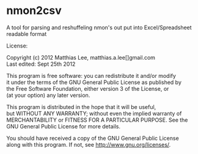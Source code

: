 nmon2csv
========

A tool for parsing and reshuffeling nmon's out put into Excel/Spreadsheet readable format


License:

Copyright (c) 2012 Matthias Lee, matthias.a.lee[]gmail.com <br />
Last edited: Sept 25th 2012<br />

This program is free software: you can redistribute it and/or modify<br /> 
it under the terms of the GNU General Public License as published by<br />
the Free Software Foundation, either version 3 of the License, or<br />
(at your option) any later version.<br />

This program is distributed in the hope that it will be useful,<br />
but WITHOUT ANY WARRANTY; without even the implied warranty of<br />
MERCHANTABILITY or FITNESS FOR A PARTICULAR PURPOSE.  See the<br />
GNU General Public License for more details.<br />

You should have received a copy of the GNU General Public License<br />
along with this program.  If not, see <http://www.gnu.org/licenses/>.
